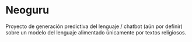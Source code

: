 # Neoguru

Proyecto de generación predictiva del lenguaje / chatbot (aún por definir) sobre un modelo del lenguaje alimentado únicamente por textos religiosos.
